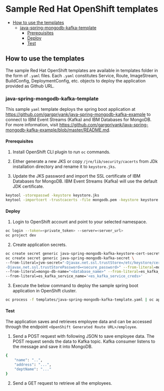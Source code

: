 # Sample Red Hat OpenShift templates

- [How to use the templates](#how-to-use-the-templates)
    - [java-spring-mongodb-kafka-template](#java-spring-mongodb-kafka-template)
        - [Prerequisites](#prerequisites)
        - [Deploy](#deploy)
        - [Test](#test)

## How to use the templates

The sample Red Hat OpenShift templates are available in templates folder in the form of `.yaml` files. 
Each `.yaml` constitutes Service, Route, ImageStream, BuildConfig, DeploymentConfig, etc. objects to deploy the application 
provided as Github URL.

### java-spring-mongodb-kafka-template

This sample `yaml` template deploys the spring boot application at https://github.com/gargpriyank/java-spring-mongodb-kafka-example 
to connect to IBM Event Streams (Kafka) and IBM Databases for MongoDB. For more information, 
visit https://github.com/gargpriyank/java-spring-mongodb-kafka-example/blob/master/README.md.

#### Prerequisites

1. Install OpenShift CLI plugin to run `oc` commands.

2. Either generate a new JKS or copy `/jre/lib/security/cacerts` from JDk installation directory and rename it to `keystore.jks`.

3. Update the JKS password and import the SSL certificate of IBM Databases for MongoDB. 
IBM Event Streams (Kafka) will use the default JDK certificate.
```bash
keytool -storepasswd -keystore keystore.jks
keytool -importcert -trustcacerts -file mongodb.pem -keystore keystore.jks -alias mongodb -storepass <secure_password>
```

#### Deploy

1. Login to OpenShift account and point to your selected namespace.

```bash
oc login --token=<private_token> --server=<server_url>
oc project dev
```

2. Create application secrets.

```bash
oc create secret generic java-spring-mongodb-kafka-keystore-cert-secret --from-file=keystore.jks
oc create secret generic java-spring-mongodb-kafka-secret \
--from-literal=jvm-secret="-Djavax.net.ssl.trustStore=/etc/keystore/cert/keystore.jks \
-Djavax.net.ssl.trustStorePassword=<secure_password>" --from-literal=mongo-db-url="<database_url starting with mongodb://>" \
--from-literal=mongo-db-name="<database_name>" --from-literal=es_kafka_topic_name="<kafka_topic_name>" \
--from-literal=es_kafka_service_name='<es_kafka_service_creds>'
```

3. Execute the below command to deploy the sample spring boot application in OpenShift cluster.

```bash
oc process -f templates/java-spring-mongodb-kafka-template.yaml | oc apply -f -
```

#### Test

The application saves and retrieves employee data and can be accessed through the endpoint `<OpenShift Generated Route URL>/employee`.
1. Send a POST request with following JSON to save employee data. The POST request sends the data to Kafka topic. 
Kafka consumer listens to the message and save it into MongoDB.
```bash
{
	"name": "..",
	"address": "...",
	"deptName": "..."
}
```
2. Send a GET request to retrieve all the employees.